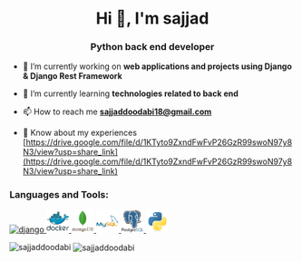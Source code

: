 <h1 align="center">Hi 👋, I'm sajjad</h1>
<h3 align="center">Python back end developer</h3>


- 🔭 I’m currently working on **web applications and projects using Django & Django Rest Framework**

- 🌱 I’m currently learning **technologies related to back end**

- 📫 How to reach me **sajjaddoodabi18@gmail.com**

- 📄 Know about my experiences [https://drive.google.com/file/d/1KTyto9ZxndFwFvP26GzR99swoN97y8N3/view?usp=share_link](https://drive.google.com/file/d/1KTyto9ZxndFwFvP26GzR99swoN97y8N3/view?usp=share_link)


<h3 align="left">Languages and Tools:</h3>
<p align="left"> <a href="https://www.djangoproject.com/" target="_blank" rel="noreferrer"> <img src="https://cdn.worldvectorlogo.com/logos/django.svg" alt="django" width="40" height="40"/> </a> <a href="https://www.docker.com/" target="_blank" rel="noreferrer"> <img src="https://raw.githubusercontent.com/devicons/devicon/master/icons/docker/docker-original-wordmark.svg" alt="docker" width="40" height="40"/> </a> <a href="https://www.mongodb.com/" target="_blank" rel="noreferrer"> <img src="https://raw.githubusercontent.com/devicons/devicon/master/icons/mongodb/mongodb-original-wordmark.svg" alt="mongodb" width="40" height="40"/> </a> <a href="https://www.mysql.com/" target="_blank" rel="noreferrer"> <img src="https://raw.githubusercontent.com/devicons/devicon/master/icons/mysql/mysql-original-wordmark.svg" alt="mysql" width="40" height="40"/> </a> <a href="https://www.postgresql.org" target="_blank" rel="noreferrer"> <img src="https://raw.githubusercontent.com/devicons/devicon/master/icons/postgresql/postgresql-original-wordmark.svg" alt="postgresql" width="40" height="40"/> </a> <a href="https://www.python.org" target="_blank" rel="noreferrer"> <img src="https://raw.githubusercontent.com/devicons/devicon/master/icons/python/python-original.svg" alt="python" width="40" height="40"/> </a> </p>

<p><img align="left" src="https://github-readme-stats.vercel.app/api/top-langs?username=sajjaddoodabi&show_icons=true&locale=en&layout=compact" alt="sajjaddoodabi" /></p>

<p>&nbsp;<img align="center" src="https://github-readme-stats.vercel.app/api?username=sajjaddoodabi&show_icons=true&locale=en" alt="sajjaddoodabi" /></p>
